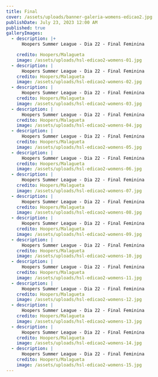 ```yaml
---
title: Final
cover: /assets/uploads/banner-galeria-womens-edicao2.jpg
publishDate: July 23, 2023 12:00 AM
published: true
galleryImages:
  - description: |+
      Hoopers Summer League - Dia 22 - Final Feminina

    credito: Hoopers/Malagueta
    image: /assets/uploads/hsl-edicao2-womens-01.jpg
  - description: |
      Hoopers Summer League - Dia 22 - Final Feminina
    credito: Hoopers/Malagueta
    image: /assets/uploads/hsl-edicao2-womens-02.jpg
  - description: |
      Hoopers Summer League - Dia 22 - Final Feminina
    credito: Hoopers/Malagueta
    image: /assets/uploads/hsl-edicao2-womens-03.jpg
  - description: |
      Hoopers Summer League - Dia 22 - Final Feminina
    credito: Hoopers/Malagueta
    image: /assets/uploads/hsl-edicao2-womens-04.jpg
  - description: |
      Hoopers Summer League - Dia 22 - Final Feminina
    credito: Hoopers/Malagueta
    image: /assets/uploads/hsl-edicao2-womens-05.jpg
  - description: |
      Hoopers Summer League - Dia 22 - Final Feminina
    credito: Hoopers/Malagueta
    image: /assets/uploads/hsl-edicao2-womens-06.jpg
  - description: |
      Hoopers Summer League - Dia 22 - Final Feminina
    credito: Hoopers/Malagueta
    image: /assets/uploads/hsl-edicao2-womens-07.jpg
  - description: |
      Hoopers Summer League - Dia 22 - Final Feminina
    credito: Hoopers/Malagueta
    image: /assets/uploads/hsl-edicao2-womens-08.jpg
  - description: |
      Hoopers Summer League - Dia 22 - Final Feminina
    credito: Hoopers/Malagueta
    image: /assets/uploads/hsl-edicao2-womens-09.jpg
  - description: |
      Hoopers Summer League - Dia 22 - Final Feminina
    credito: Hoopers/Malagueta
    image: /assets/uploads/hsl-edicao2-womens-10.jpg
  - description: |
      Hoopers Summer League - Dia 22 - Final Feminina
    credito: Hoopers/Malagueta
    image: /assets/uploads/hsl-edicao2-womens-11.jpg
  - description: |
      Hoopers Summer League - Dia 22 - Final Feminina
    credito: Hoopers/Malagueta
    image: /assets/uploads/hsl-edicao2-womens-12.jpg
  - description: |
      Hoopers Summer League - Dia 22 - Final Feminina
    credito: Hoopers/Malagueta
    image: /assets/uploads/hsl-edicao2-womens-13.jpg
  - description: |
      Hoopers Summer League - Dia 22 - Final Feminina
    credito: Hoopers/Malagueta
    image: /assets/uploads/hsl-edicao2-womens-14.jpg
  - description: |
      Hoopers Summer League - Dia 22 - Final Feminina
    credito: Hoopers/Malagueta
    image: /assets/uploads/hsl-edicao2-womens-15.jpg
---
```


